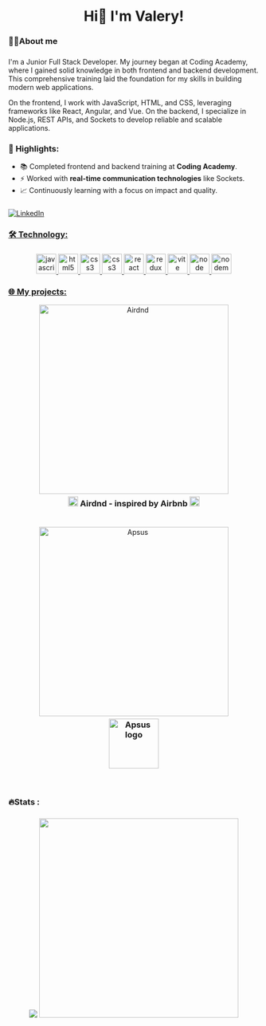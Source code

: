 <h1 align="center">Hi👋 I'm Valery!</h1>

###

<h3 align="left">👩‍💻About me</h3>

###

<p align="left">
  I'm a Junior Full Stack Developer. My journey began at Coding Academy, where I gained solid knowledge in both frontend and backend development. This comprehensive training laid the foundation for my skills in building modern web applications.
</p>

<p align="left">
  On the frontend, I work with JavaScript, HTML, and CSS, leveraging frameworks like React, Angular, and Vue. On the backend, I specialize in Node.js, REST APIs, and Sockets to develop reliable and scalable applications.
</p>

<h3>📌 Highlights:</h3>
<ul align="left">
  <li>📚 Completed frontend and backend training at <b>Coding Academy</b>.</li>
  <li>⚡ Worked with <b>real-time communication technologies</b> like Sockets.</li>
  <li>📈 Continuously learning with a focus on impact and quality.</li>
</ul>

###

  <a align="right" href="https://www.linkedin.com/in/valery-vishnevezky-311113335/">
  <img 
    src="https://img.shields.io/badge/LinkedIn-%230077B5.svg?logo=linkedin&logoColor=white" 
    alt="LinkedIn" 
    </a>

###

<h3 align="left">🛠 Technology:</h3>

###

<div align="center">
  <img src="https://cdn.jsdelivr.net/gh/devicons/devicon/icons/javascript/javascript-original.svg" height="40" width="40" alt="javascript logo"/>
  <img src="https://cdn.jsdelivr.net/gh/devicons/devicon/icons/html5/html5-original.svg" height="40" width="40" alt="html5 logo"/>
  <img src="https://cdn.jsdelivr.net/gh/devicons/devicon/icons/css3/css3-original.svg" height="40" width="40" alt="css3 logo"/>
  <img src="https://cdn.jsdelivr.net/gh/devicons/devicon/icons/sass/sass-original.svg" height="40" width="40" alt="css3 logo"/>
  <img src="https://cdn.jsdelivr.net/gh/devicons/devicon/icons/react/react-original.svg" height="40" width="40" alt="react logo"/>
  <img src="https://cdn.jsdelivr.net/gh/devicons/devicon/icons/redux/redux-original.svg" height="40" width="40" alt="redux logo"/>
  <img src="https://cdn.jsdelivr.net/gh/devicons/devicon/icons/vitejs/vitejs-original.svg" height="40" width="40" alt="vite logo"/>
  <img src="https://cdn.jsdelivr.net/gh/devicons/devicon/icons/nodejs/nodejs-original.svg" height="40" width="40" alt="node logo"/>
  <img src="https://cdn.jsdelivr.net/gh/devicons/devicon/icons/nodemon/nodemon-original.svg" height="40" width="40" alt="nodemon logo"/>
 </div>
 
###

<h3 align="left">🌐 My projects:</h3>
  <div align="center" style="text-align: center; margin-top: 10px;">
    <a href="https://airdnd-w3rd.onrender.com" target="_blank">
  <img 
    src="https://res.cloudinary.com/dycvqhve0/image/upload/v1732520342/ippfucy13szrfet10p8x.png" 
    alt="Airdnd" 
    style="width: 380px;">
    </a>
    <h3 style="margin: 0; margin-top: 5px; text-align:center;">
      <img
        style="margin: 0; width: 20px;"
        src="https://res.cloudinary.com/dycvqhve0/image/upload/v1732521919/aocleqgcpuiichu6qtyj.png"
        alt="Airdnd logo"
      />
      Airdnd - inspired by Airbnb
      <img
        style="margin: 0; width: 20px;"
        src="https://res.cloudinary.com/dycvqhve0/image/upload/v1732521919/aocleqgcpuiichu6qtyj.png"
        alt="Airdnd logo"
      />
    </h3>
  </div>
<br>
 <div align="center" style="text-align: center; margin-top: 10px;">
    <a href="https://valeryvishnevezky.github.io/AppSus/#/mail" target="_blank">
      <img
        style="width: 380px; margin-top: 10px;"
        src="https://res.cloudinary.com/dycvqhve0/image/upload/v1732522610/y8nalzkblaohgkdnjtju.png"
        alt="Apsus"
      />
    </a>
    <h3 style="margin: 0; margin-top: 5px;">
      <img
        style="margin: 0; width: 100px;"
        src="https://valeryvishnevezky.github.io/AppSus/logo.imgs/logo.png"
        alt="Apsus logo"
      />
    </h3>
  </div>
<br>
<br>

###

<h3 align="left">🔥Stats :</h3>

###

<div align="center" width="400">
<img src="https://stats.dooboo.io/api/github-trophies?login=ValeryVishnevezky" />
<img src="https://stats.dooboo.io/api/github-stats-advanced?login=ValeryVishnevezky" width="400" />
</div>

###
